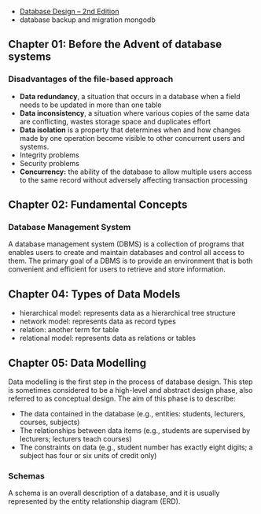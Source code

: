 - [Database Design – 2nd Edition](https://opentextbc.ca/dbdesign01/chapter/chapter-1-before-the-advent-of-database-systems/)
- database backup and migration mongodb

## Chapter 01: Before the Advent of database systems

### Disadvantages of the file-based approach

- **Data redundancy**, a situation that occurs in a database when a field needs to be updated in more than one table
- **Data inconsistency**, a situation where various copies of the same data are conflicting, wastes storage space and duplicates effort
- **Data isolation**  is a property that determines when and how changes made by one operation become visible to other concurrent users and systems.
- Integrity problems
- Security problems
- **Concurrency:** the ability of the database to allow multiple users access to the same record without adversely affecting transaction processing

## Chapter 02: Fundamental Concepts

### Database Management System

A database management system (DBMS) is a collection of programs that enables users to create and maintain databases and control all access to them. The primary goal of a DBMS is to provide an environment that is both convenient and efficient for users to retrieve and store information.

## Chapter 04: Types of Data Models 

- hierarchical model: represents data as a hierarchical tree structure
- network model: represents data as record types
- relation: another term for table
- relational model: represents data as relations or tables

## Chapter 05: Data Modelling 

Data modelling is the first step in the process of database design. This step is sometimes considered to be a high-level and abstract design phase, also referred to as conceptual design. The aim of this phase is to describe:

- The data contained in the database (e.g., entities: students, lecturers, courses, subjects)
- The relationships between data items (e.g., students are supervised by lecturers; lecturers teach courses)
- The constraints on data (e.g., student number has exactly eight digits; a subject has four or six units of credit only)

### Schemas

A schema is an overall description of a database, and it is usually represented by the entity relationship diagram (ERD).
